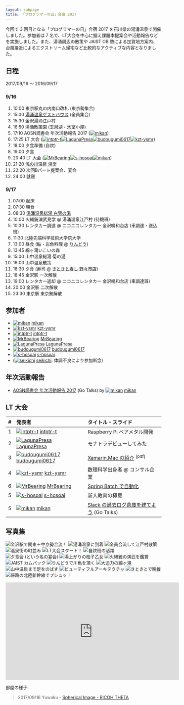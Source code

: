 ```yaml
---
layout: subpage
title: 「プログラマーの日」合宿 2017
---
```


今回で 3 回目となる「プログラマーの日」合宿 2017 を石川県の湯涌温泉で開催しました。参加者は 7 名で、LT大会を中心に据え課題本提案会や活動報告などを実施しました。また、湯涌周辺の散策や JAIST OB 勢による加賀地方案内、台風接近によるエクストリーム帰宅など比較的なアクティブな内容となりました。

## 日程

2017/09/16 〜 2016/09/17

### 9/16

1. 10:00 東京駅丸の内南口改札 (東京勢集合)
2. 15:00 [湯涌温泉ゲストハウス](http://yuwaku-guesthouse.com/) (全員集合)
3. 15:30 金沢湯涌江戸村
4. 16:50 湯涌散策園 (玉泉湖・氷室小屋)
5. 17:10 AOSN読書会 年次活動報告 2017 ([![](/images/users/mikan_16.png "mikan")](https://github.com/mikan))
6. 17:25 LT 大会 ([![](/images/users/intptr-t_16.png "intptr-t")](https://github.com/intptr-t)[![](/images/users/LagunaPresa_16.png "LagunaPresa")](https://github.com/LagunaPresa)[![](/images/users/budougumi0617_16.png "budougumi0617")](https://github.com/budougumi0617)[![](/images/users/kzt-ysmr_16.png "kzt-ysmr")](https://github.com/kzt-ysmr))
7. 18:00 夕食準備 (自炊)
8. 19:00 夕食
9. 20:40 LT 大会 ([![](/images/users/MrBearing_16.png "MrBearing")](https://github.com/MrBearing)[![](/images/users/s-hosoai_16.png "s-hosoai")](https://github.com/s-hosoai)[![](/images/users/mikan_16.png "mikan")](https://github.com/mikan))
10. 21:20 [浅の川温泉 湯楽](http://www.yuraku-onsen.jp/)
11. 22:20 次回Bパート提案会、宴会
12. 24:00 就寝

### 9/17

1. 07:00 起床
2. 07:30 朝食
3. 08:30 [湯涌温泉総湯 白鷺の湯](http://yuwaku.gr.jp/yu/)
4. 10:00 火縄銃演武見学 @ 湯涌温泉江戸村 (待機班)
4. 10:30 レンタカー調達 @ ニコニコレンタカー 金沢鳴和台店 (車調達・送込班)
5. 11:30 北陸先端科学技術大学院大学
6. 13:00 昼食 (鮎・岩魚料理 @ [りんどう](http://nttbj.itp.ne.jp/0762723161/))
7. 13:45 綿ヶ滝いこいの森
8. 15:00 山中温泉総湯 菊の湯
10. 16:00 山中温泉散策
11. 18:30 夕食 (寿司 @ [きときと寿し 野々市店](http://kitokito.jp/))
12. 18:45 金沢駅 一次解散
13. 19:00 レンタカー返却 @ ニコニコレンタカー 金沢鳴和台店 (車調達班)
14. 20:00 金沢駅 二次解散
15. 23:30 東京駅 東京勢解散


## 参加者

* [![](/images/users/mikan_16.png "mikan")](https://github.com/mikan) [mikan](https://github.com/mikan)
* [![](/images/users/kzt-ysmr_16.png "kzt-ysmr")](https://github.com/kzt-ysmr) [kzt-ysmr](https://github.com/kzt-ysmr)
* [![](/images/users/intptr-t_16.png "intptr-t")](https://github.com/intptr-t) [intptr-t](https://github.com/intptr-t)
* [![](/images/users/MrBearing_16.png "MrBearing")](https://github.com/MrBearing) [MrBearing](https://github.com/MrBearing)
* [![](/images/users/LagunaPresa_16.png "LagunaPresa")](https://github.com/LagunaPresa)  [LagunaPresa](https://github.com/LagunaPresa)
* [![](/images/users/budougumi0617_16.png "budougumi0617")](https://github.com/budougumi0617) [budougumi0617](https://github.com/budougumi0617)
* [![](/images/users/s-hosoai_16.png "s-hosoai")](https://github.com/s-hosoai) [s-hosoai](https://github.com/s-hosoai)
* ([![](/images/users/seikichi_16.png "seikichi")](https://github.com/seikichi) [seikichi](https://github.com/seikichi): 体調不良により参加断念)

## 年次活動報告

* [AOSN読書会 年次活動報告 2017](https://go-talks.appspot.com/github.com/mikan/talks/aosn-report-2017.slide) (Go Talks) by [![](/images/users/mikan_16.png "mikan")](https://github.com/mikan) [mikan](https://github.com/mikan)

## LT 大会

| # | 発表者                                                                                | タイトル・スライド |
|:--|:--------------------------------------------------------------------------------------|:--------------------|
| 1 | [![](/images/users/intptr-t_16.png "intptr-t")](https://github.com/intptr-t) [intptr-t](https://github.com/intptr-t) | Raspberry Pi ベアメタル開発 |
| 2 | [![](/images/users/LagunaPresa_16.png "LagunaPresa")](https://github.com/LagunaPresa)  [LagunaPresa](https://github.com/LagunaPresa) | モナトラデビューしてみた |
| 3 | [![](/images/users/budougumi0617_16.png "budougumi0617")](https://github.com/budougumi0617)  [budougumi0617](https://github.com/budougumi0617) | [Xamarin.Mac の紹介](/assets/slides/20170916_camp_budougumi0617.pdf) <sup>[pdf]</sup> |
| 4 | [![](/images/users/kzt-ysmr_16.png "kzt-ysmr")](https://github.com/kzt-ysmr) [kzt-ysmr](https://github.com/kzt-ysmr) | 数理科学出身者 @ コンサル企業 |
| 6 | [![](/images/users/MrBearing_16.png "MrBearing")](https://github.com/MrBearing) [MrBearing](https://github.com/MrBearing) | [Spring Batch で自動化](https://hackmd.io/p/BJNJusitW#/) |
| 5 | [![](/images/users/s-hosoai_16.png "s-hosoai")](https://github.com/s-hosoai) [s-hosoai](https://github.com/s-hosoai) | 新人教育の極意 |
| 5 | [![](/images/users/mikan_16.png "mikan")](https://github.com/mikan) [mikan](https://github.com/mikan) | [Slack の過去ログ倉庫を建てよう](https://go-talks.appspot.com/github.com/mikan/talks/aosn-lt-2017.slide) (Go Talks) |

## 写真集

![](/photo/20170916-01.jpg "金沢駅で関東＋中京勢合流！")
![](/photo/20170916-02.jpg "湯涌温泉に到着")
![](/photo/20170916-03.jpg "全員合流して江戸村散策")
![](/photo/20170916-04.jpg "温泉街の町並み")
![](/photo/20170916-05.jpg "LT大会スタート！")
![](/photo/20170916-06.jpg "自炊班の活躍")
![](/photo/20170916-07.jpg "夕食会 (という名の宴会)")
![](/photo/20170917-01.jpg "湯上がりの柚子乙女")
![](/photo/20170917-02.jpg "火縄銃の演武を鑑賞")
![](/photo/20170917-03.jpg "JAIST カムバック")
![](/photo/20170917-04.jpg "りんどうで川魚を頂く")
![](/photo/20170917-05.jpg "大迫力の綿ヶ滝")
![](/photo/20170917-06.jpg "山中温泉まで足をのばす")
![](/photo/20170917-07.jpg "ビューティフルアーキテクチャ")
![](/photo/20170917-08.jpg "きときとで晩餐")
![](/photo/20170917-09.jpg "帰路の北陸新幹線でプシュッ！")

<iframe width="560" height="315" src="https://www.youtube.com/embed/2l8nhZbFL2Q?rel=0" frameborder="0" allowfullscreen></iframe>

部屋の様子:

<blockquote data-width="500" data-height="375" class="ricoh-theta-spherical-image" >2017/09/16 Yuwaku - <a href="https://theta360.com/s/gugh2WPSYAggI6Uhxu2vfX7ES" target="_blank">Spherical Image - RICOH THETA</a></blockquote>
<script async src="https://theta360.com/widgets.js" charset="utf-8"></script>
